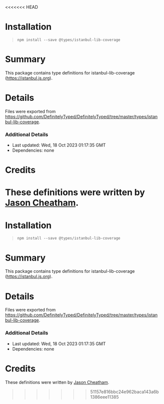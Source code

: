 <<<<<<< HEAD
# Installation
> `npm install --save @types/istanbul-lib-coverage`

# Summary
This package contains type definitions for istanbul-lib-coverage (https://istanbul.js.org).

# Details
Files were exported from https://github.com/DefinitelyTyped/DefinitelyTyped/tree/master/types/istanbul-lib-coverage.

### Additional Details
 * Last updated: Wed, 18 Oct 2023 01:17:35 GMT
 * Dependencies: none

# Credits
These definitions were written by [Jason Cheatham](https://github.com/jason0x43).
=======
# Installation
> `npm install --save @types/istanbul-lib-coverage`

# Summary
This package contains type definitions for istanbul-lib-coverage (https://istanbul.js.org).

# Details
Files were exported from https://github.com/DefinitelyTyped/DefinitelyTyped/tree/master/types/istanbul-lib-coverage.

### Additional Details
 * Last updated: Wed, 18 Oct 2023 01:17:35 GMT
 * Dependencies: none

# Credits
These definitions were written by [Jason Cheatham](https://github.com/jason0x43).
>>>>>>> 51157e816bbc24e962baca143a6b1386eee11385
